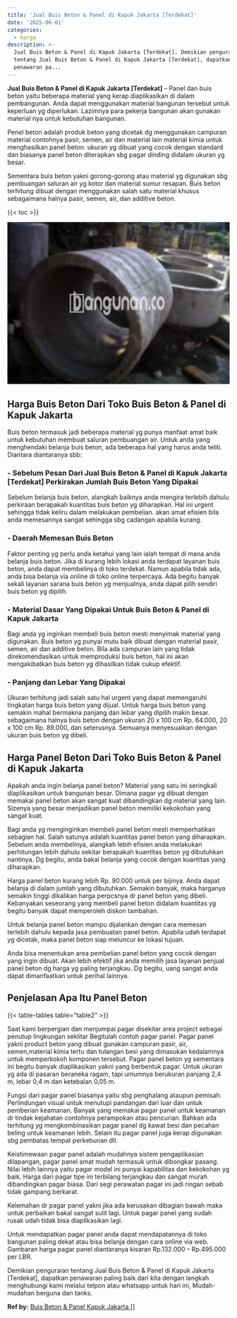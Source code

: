 ```yaml
---
title: 'Jual Buis Beton & Panel di Kapuk Jakarta [Terdekat]'
date: '2025-06-01'
categories:
  - harga
description: >-
  Jual Buis Beton & Panel di Kapuk Jakarta [Terdekat]. Demikian penguraian
  tentang Jual Buis Beton & Panel di Kapuk Jakarta [Terdekat], dapatkan
  penawaran pa...
---
```


**Jual Buis Beton & Panel di Kapuk Jakarta \[Terdekat\]** – Panel dan buis beton yaitu beberapa material yang kerap diaplikasikan di dalam pembangunan. Anda dapat menggunakan material bangunan tersebut untuk keperluan yg diperlukan. Lazimnya para pekerja bangunan akan gunakan material nya untuk kebutuhan bangunan.

Penel beton adalah produk beton yang dicetak dg menggunakan campuran material contohnya pasir, semen, air dan material lain material kimia untuk menghasilkan panel beton. ukuran yg dibuat yang cocok dengan standard dan biasanya panel beton diterapkan sbg pagar dinding didalam ukuran yg besar.

Sementara buis beton yakni gorong-gorong atau material yg digunakan sbg pembuangan saluran air yg kotor dan material sumur resapan. Buis beton terhitung dibuat dengan menggunakan salah satu material khusus sebagaimana halnya pasir, semen, air, dan additive beton.

{{< toc >}}

![Jual Buis Beton & Panel di Kapuk Jakarta [Terdekat]](/images/jual-panel-buis-beton-murah-32.png)

## Harga Buis Beton Dari Toko Buis Beton & Panel di Kapuk Jakarta

Buis beton termasuk jadi beberapa material yg punya manfaat amat baik untuk kebutuhan membuat saluran pembuangan air. Untuk anda yang menghendaki belanja buis beton, ada beberapa hal yang harus anda teliti. Diantara diantaranya sbb:

### \- Sebelum Pesan Dari Jual Buis Beton & Panel di Kapuk Jakarta \[Terdekat\] Perkirakan Jumlah Buis Beton Yang Dipakai

Sebelum belanja buis beton, alangkah baiknya anda mengira terlebih dahulu perkiraan berapakah kuantitas buis beton yg diharapkan. Hal ini urgent sehingga tidak keliru dalam melakukan pembelian. akan amat efisien bila anda memesannya sangat sehingga sbg cadangan apabila kurang.

### \- Daerah Memesan Buis Beton

Faktor penting yg perlu anda ketahui yang lain ialah tempat di mana anda belanja buis beton. Jika di kurang lebih lokasi anda terdapat layanan buis beton, anda dapat membelinya di toko terdekat. Namun apabila tidak ada, anda bisa belanja via online di toko online terpercaya. Ada begitu banyak sekali layanan sarana buis beton yg menjualnya, anda dapat pilih sendiri buis beton yg dipilih.

### \- Material Dasar Yang Dipakai Untuk Buis Beton & Panel di Kapuk Jakarta

Bagi anda yg inginkan membeli buis beton mesti menyimak material yang digunakan. Buis beton yg punyai mutu baik dibuat dengan material pasir, semen, air dan additive beton. Bila ada campuran lain yang tidak direkomendasikan untuk memproduksi buis beton, hal ini akan mengakibatkan buis beton yg dihasilkan tidak cukup efektif.

### \- Panjang dan Lebar Yang Dipakai

Ukuran terhitung jadi salah satu hal urgent yang dapat memengaruhi tingkatan harga buis beton yang dijual. Untuk harga buis beton yang semakin mahal bermakna panjang dan lebar yang dipilih makin besar. sebagaimana halnya buis beton dengan ukuran 20 x 100 cm Rp. 64.000, 20 x 100 cm Rp. 89.000, dan seterusnya. Semuanya menyesuaikan dengan ukuran buis beton yg dibeli.

## Harga Panel Beton Dari Toko Buis Beton & Panel di Kapuk Jakarta

Apakah anda ingin belanja panel beton? Material yang satu ini seringkali diaplikasikan untuk bangunan besar. Dimana pagar yg dibuat dengan memakai panel beton akan sangat kuat dibandingkan dg material yang lain. Sizenya yang besar menjadikan panel beton memiliki kekokohan yang sangat kuat.

Bagi anda yg menginginkan membeli panel beton mesti memperhatikan sebagian hal. Salah satunya adalah kuantitas panel beton yang diharapkan. Sebelum anda membelinya, alangkah lebih efisien anda melakukan perhitungan lebih dahulu sekitar berapakah kuantitas beton yg dibutuhkan nantinya. Dg begitu, anda bakal belanja yang cocok dengan kuantitas yang diharapkan.

Harga panel beton kurang lebih Rp. 90.000 untuk per bijinya. Anda dapat belanja di dalam jumlah yang dibutuhkan. Semakin banyak, maka harganya semakin tinggi dikalikan harga perpcsnya dr panel beton yang dibeli. Kebanyakan seseorang yang membeli panel beton didalam kuantitas yg begitu banyak dapat memperoleh diskon tambahan.

Untuk belanja panel beton mampu dijalankan dengan cara memesan terlebih dahulu kepada jasa pembuatan panel beton. Apabila udah terdapat yg dicetak, maka panel beton siap meluncur ke lokasi tujuan.

Anda bisa menentukan area pembelian panel beton yang cocok dengan yang ingin dibuat. Akan lebih efektif jika anda memilih jasa layanan penjual panel beton dg harga yg paling terjangkau. Dg begitu, uang sangat anda dapat dimanfaatkan untuk perihal lainnya.

## Penjelasan Apa Itu Panel Beton

{{< table-tables table="table2" >}}

Saat kami berpergian dan menjumpai pagar disekitar area project sebagai penutup lingkungan seklitar Begitulah contoh pagar panel. Pagar panel yakni product beton yang dibuat gunakan campuran pasir, air, semen,material kimia tertu dan tulangan besi yang dimasukan kedalamnya untuk memperkokoh komponen tersebut. Pagar panel beton yg sementara ini begitu banyak diaplikasikan yakni yang berbentuk pagar. Untuk ukuran yg ada di pasaran beraneka ragam, tapi umumnya berukuran panjang 2,4 m, lebar 0,4 m dan ketebalan 0,05 m.

Fungsi dari pagar panel biasanya yaitu sbg penghalang ataupun pemisah. Perlindungan visual untuk menutupi pandangan dari luar dan untuk pemberian keamanan. Banyak yang memakai pagar panel untuk keamanan dr tindak kejahatan contohnya perampokan atau pencurian. Bahkan ada terhitung yg mengkombinasikan pagar panel dg kawat besi dan pecahan beling untuk keamanan lebih. Selain itu pagar panel juga kerap digunakan sbg pembatas tempat perkebunan dll.

Keistimewaan pagar panel adalah mudahnya sistem pengaplikasian dilapangan, pagar panel amat mudah termasuk untuk dibongkar pasang. Nilai lebih lainnya yaitu pagar model ini punyai kapabilitas dan kekokohan yg baik. Harga dari pagar tipe ini terbilang terjangkau dan sangat murah dibandingkan pagar biasa. Dari segi perawatan pagar ini jadi ringan sebab tidak gampang berkarat.

Kelemahan dr pagar panel yakni jika ada kerusakan dibagian bawah maka untuk perbaikan bakal sangat sulit lagi. Untuk pagar panel yang sudah rusak udah tidak bisa diaplikasikan lagi.

Untuk mendapatkan pagar panel anda dapat mendapatannya di toko bangunan paling dekat atau bisa belanja dengan cara online via web. Gambaran harga pagar panel diantaranya kisaran Rp.132.000 – Rp.495.000 per LBR.

Demikian penguraian tentang Jual Buis Beton & Panel di Kapuk Jakarta \[Terdekat\], dapatkan penawaran paling baik dari kita dengan langkah menghubungi kami melalui telpon atau whatsapp untuk hari ini, Mudah-mudahan berguna dan tanks.

**Ref by:** [Buis Beton & Panel Kapuk Jakarta []](https://id.wikipedia.org/wiki/Buis)
